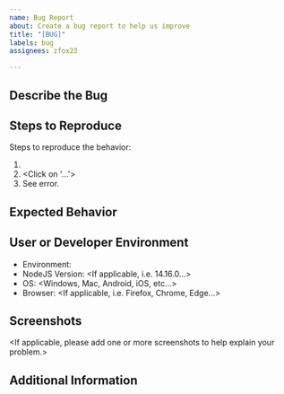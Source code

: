 ```yaml
---
name: Bug Report
about: Create a bug report to help us improve
title: "[BUG]"
labels: bug
assignees: zfox23

---
```


## Describe the Bug
<A clear and concise description of the bug.>

## Steps to Reproduce
Steps to reproduce the behavior:
1. <Install the Spatial Audio API...>
2. <Click on '...'>
3. See error.

## Expected Behavior
<A clear and concise description of what you expected to happen.>

## User or Developer Environment
- Environment: <NodeJS or WebJS>
- NodeJS Version: <If applicable, i.e. 14.16.0...>
- OS: <Windows, Mac, Android, iOS, etc...>
- Browser: <If applicable, i.e. Firefox, Chrome, Edge...>

## Screenshots
<If applicable, please add one or more screenshots to help explain your problem.>

## Additional Information
<Add any other context about the problem here.>

